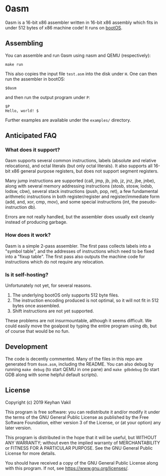 # 0asm

0asm is a 16-bit x86 assembler written in 16-bit x86 assembly which fits
in under 512 bytes of x86 machine code! It runs on
[bootOS](https://github.com/nanochess/bootOS/). 

## Assembling

You can assemble and run 0asm using nasm and QEMU (respectively):

    make run

This also copies the input file `test.asm` into the disk under `H`. One
can then run the assembler in bootOS:

    $0asm

and then run the output program under `P`:

    $P
    Hello, world! $

Further examples are available under the `examples/` directory.

## Anticipated FAQ

### What does it support?

0asm supports several common instructions, labels (absolute and relative
relocations), and octal literals (but only octal literals). It also
supports all 16-bit x86 general purpose registers, but does not support
segment registers.

Many jump instructions are supported (call, jmp, jb, jnb, jz, jnz, jbe,
jnbe), along with several memory addressing instructions (stosb, stosw,
lodsb, lodsw, cbw), several stack instructions (push, pop, ret), a
few fundamental arithmetic instructions in both register/register and
register/immediate form (add, and, xor, cmp, mov), and some special
instructions (int, the pseudo-instruction db).

Errors are not really handled, but the assembler does usually exit cleanly
instead of producing garbage.

### How does it work?

0asm is a simple 2-pass assembler. The first pass collects labels into a
"symbol table", and the addresses of instructions which need to be fixed
into a "fixup table". The first pass also outputs the machine code for
instructions which do not require any relocation.

### Is it self-hosting?

Unfortunately not yet, for several reasons.

1. The underlying bootOS only supports 512 byte files.
2. The instruction encoding produced is not optimal, so it will not fit
in 512 bytes once assembled.
3. Shift instructions are not yet supported.

These problems are not insurmountable, although it seems difficult.
We could easily move the goalpost by typing the entire program using db,
but of course that would be no fun.

## Development

The code is decently commented. Many of the files in this repo are
generated from `0asm.asm`, including the README. You can also debug by
running `make debug` (to start QEMU in one pane) and `make gdbdebug`
(to start GDB along with some helpful default scripts).

## License

Copyright (c) 2019 Keyhan Vakil

This program is free software: you can redistribute it and/or modify
it under the terms of the GNU General Public License as published by
the Free Software Foundation, either version 3 of the License, or
(at your option) any later version.

This program is distributed in the hope that it will be useful,
but WITHOUT ANY WARRANTY; without even the implied warranty of
MERCHANTABILITY or FITNESS FOR A PARTICULAR PURPOSE. See the
GNU General Public License for more details.

You should have received a copy of the GNU General Public License
along with this program.  If not, see <https://www.gnu.org/licenses/>.
